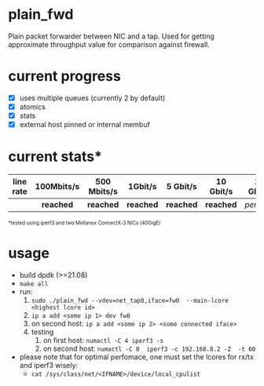 # plain_fwd
Plain packet forwarder between NIC and a tap. Used for getting approximate throughput value for comparison against firewall.

# current progress
- [x] uses multiple queues (currently 2 by default)
- [x] atomics
- [x] stats
- [x] external host pinned or internal membuf 

# current stats*

| line rate | 100Mbits/s | 500 Mbits/s | 1Gbit/s | 5 Gbit/s | 10 Gbit/s | 20 Gbit/s | 40 Gbit/s|
|-----------|:----------:|:-----------:|:-------:|:--------:|:---------:|:---------:|:--------:|
||**reached**|**reached**|**reached**|**reached**|**reached**|*pending*|*pending*|

 <font size="1"> *tested using iperf3 and two Mellanox ConnectX-3 NICs (40GigE)</font> 

# usage

* build dpdk (>=21.08)
* `make all`
* run:
   1. `sudo ./plain_fwd --vdev=net_tap0,iface=fw0  --main-lcore <highest lcore id>`
   2. `ip a add <some ip 1> dev fw0`
   3. on second host: `ip a add <some ip 2> <some connected iface>`
   4. testing
       1. on first host: `numactl -C 4 iperf3 -s`
       2. on second host: `numactl -C 0  iperf3 -c 192.168.8.2 -Z  -t 60`
* please note that for optimal perfomace, one must set the lcores for rx/tx and iperf3 wisely:
    * `cat /sys/class/net/<IFNAME>/device/local_cpulist`
